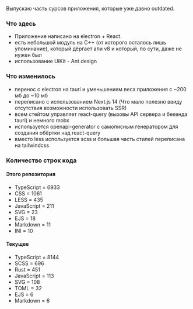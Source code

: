 Выпускаю часть сурсов приложения, которые уже давно outdated.

### Что здесь
  - Приложение написано на electron + React.
  - есть небольшой модуль на C++ (от которого осталось лишь упоминание), который дёргает апи v8 и который, по сути, даже не нужен был
  - использование UiKit - Ant design

### Что изменилось
  - перенос с electron на tauri и уменьшением веса приложения с ~200 мб до ~10 мб
  - переписано с использованием Next.js 14 (Что мало полезно ввиду отсутствия возможности использовать SSR)
  - всем стейтом управляет react-query (вызовы API сервера и бекенда tauri) и немного mobx
  - используется openapi-generator с самописным генератором для создания обёртки над react-query
  - вместо less используется scss и большая часть стилей переписана на tailwindcss
  
### Количество строк кода
#### Этого репозитория
  - TypeScript = 6933
  - CSS = 1061
  - LESS = 435
  - JavaScript = 211
  - SVG = 23
  - EJS = 18
  - Markdown = 11
  - INI = 10
 
#### Текущее
  - TypeScript = 8144
  - SCSS = 696
  - Rust = 451
  - JavaScript = 113
  - SVG = 108
  - TOML = 32
  - EJS = 6
  - Markdown = 6
